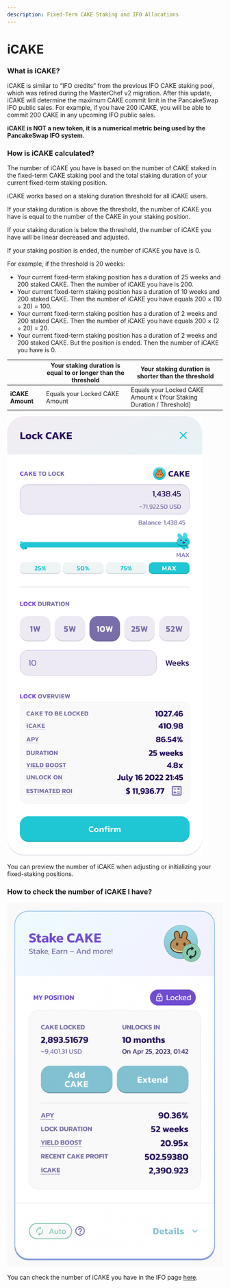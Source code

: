 ```yaml
---
description: Fixed-Term CAKE Staking and IFO Allocations
---
```


# iCAKE

### **What is iCAKE?**

iCAKE is similar to “IFO credits” from the previous IFO CAKE staking pool, which was retired during the MasterChef v2 migration. After this update, iCAKE will determine the maximum CAKE commit limit in the PancakeSwap IFO public sales. For example, if you have 200 iCAKE, you will be able to commit 200 CAKE in any upcoming IFO public sales.

**iCAKE is NOT a new token, it is a numerical metric being used by the PancakeSwap IFO system.**

### How is iCAKE calculated?

The number of iCAKE you have is based on the number of CAKE staked in the fixed-term CAKE staking pool and the total staking duration of your current fixed-term staking position.

iCAKE works based on a staking duration threshold for all iCAKE users.

If your staking duration is above the threshold, the number of iCAKE you have is equal to the number of the CAKE in your staking position.

If your staking duration is below the threshold, the number of iCAKE you have will be linear decreased and adjusted.

If your staking position is ended, the number of iCAKE you have is 0.

For example, if the threshold is 20 weeks:&#x20;

* Your current fixed-term staking position has a duration of 25 weeks and 200 staked CAKE. Then the number of iCAKE you have is 200.&#x20;
* Your current fixed-term staking position has a duration of 10 weeks and 200 staked CAKE. Then the number of iCAKE you have equals 200 × (10 ÷ 20) = 100.&#x20;
* Your current fixed-term staking position has a duration of 2 weeks and 200 staked CAKE. Then the number of iCAKE you have equals 200 × (2 ÷ 20) = 20.&#x20;
* Your current fixed-term staking position has a duration of 2 weeks and 200 staked CAKE. But the position is ended. Then the number of iCAKE you have is 0.

|                  | Your staking duration is equal to or longer than the threshold | Your staking duration is shorter than the threshold                  |
| ---------------- | -------------------------------------------------------------- | -------------------------------------------------------------------- |
| **iCAKE Amount** | Equals your Locked CAKE Amount                                 | Equals your Locked CAKE Amount x (Your Staking Duration / Threshold) |

****![](../../.gitbook/assets/image2.png)****

You can preview the number of iCAKE when adjusting or initializing your fixed-staking positions.

### How to check the number of iCAKE I have?

![](../../.gitbook/assets/image3.png)

You can check the number of iCAKE you have in the IFO page [here](https://pancakeswap.finance/ifo).

